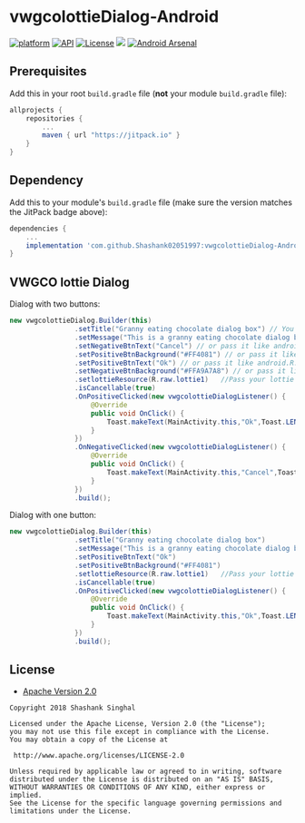 # vwgcolottieDialog-Android
[![platform](https://img.shields.io/badge/platform-Android-yellow.svg)](https://www.android.com)
[![API](https://img.shields.io/badge/API-15%2B-brightgreen.svg?style=plastic)](https://android-arsenal.com/api?level=15)
[![License](https://img.shields.io/badge/license-Apache%202-4EB1BA.svg?style=flat-square)](https://www.apache.org/licenses/LICENSE-2.0.html)
[![](https://jitpack.io/v/Shashank02051997/vwgcolottieDialog-Android.svg)](https://jitpack.io/#Shashank02051997/vwgcolottieDialog-Android)
[![Android Arsenal](https://img.shields.io/badge/Android%20Arsenal-vwgcolottieDialog-brightgreen.svg?style=flat)](https://android-arsenal.com/details/1/6652)


## Prerequisites

Add this in your root `build.gradle` file (**not** your module `build.gradle` file):

```gradle
allprojects {
	repositories {
		...
		maven { url "https://jitpack.io" }
	}
}
```

## Dependency

Add this to your module's `build.gradle` file (make sure the version matches the JitPack badge above):

```gradle
dependencies {
	...
	implementation 'com.github.Shashank02051997:vwgcolottieDialog-Android:1.3'
}
```
## VWGCO lottie Dialog

Dialog with two buttons:

``` java
new vwgcolottieDialog.Builder(this)
                .setTitle("Granny eating chocolate dialog box") // You can also send title like R.string.from_resources
                .setMessage("This is a granny eating chocolate dialog box. This library is used to help you easily create fancy lottiey dialog.") // or pass like R.string.description_from_resources
                .setNegativeBtnText("Cancel") // or pass it like android.R.string.cancel
                .setPositiveBtnBackground("#FF4081") // or pass it like R.color.positiveButton
                .setPositiveBtnText("Ok") // or pass it like android.R.string.ok
                .setNegativeBtnBackground("#FFA9A7A8") // or pass it like R.color.negativeButton
                .setlottieResource(R.raw.lottie1)   //Pass your lottie here
                .isCancellable(true)
                .OnPositiveClicked(new vwgcolottieDialogListener() {
                    @Override
                    public void OnClick() {
                        Toast.makeText(MainActivity.this,"Ok",Toast.LENGTH_SHORT).show();
                    }
                })
                .OnNegativeClicked(new vwgcolottieDialogListener() {
                    @Override
                    public void OnClick() {
                        Toast.makeText(MainActivity.this,"Cancel",Toast.LENGTH_SHORT).show();
                    }
                })
                .build();
```

Dialog with one button:

``` java
new vwgcolottieDialog.Builder(this)
                .setTitle("Granny eating chocolate dialog box")
                .setMessage("This is a granny eating chocolate dialog box. This library is used to help you easily create fancy lottiey dialog.")
                .setPositiveBtnText("Ok")
                .setPositiveBtnBackground("#FF4081")
                .setlottieResource(R.raw.lottie1)   //Pass your lottie here
                .isCancellable(true)
                .OnPositiveClicked(new vwgcolottieDialogListener() {
                    @Override
                    public void OnClick() {
                        Toast.makeText(MainActivity.this,"Ok",Toast.LENGTH_SHORT).show();
                    }
                })
                .build();
```


## License

* [Apache Version 2.0](http://www.apache.org/licenses/LICENSE-2.0.html)

```
Copyright 2018 Shashank Singhal

Licensed under the Apache License, Version 2.0 (the "License");
you may not use this file except in compliance with the License.
You may obtain a copy of the License at

 http://www.apache.org/licenses/LICENSE-2.0

Unless required by applicable law or agreed to in writing, software
distributed under the License is distributed on an "AS IS" BASIS,
WITHOUT WARRANTIES OR CONDITIONS OF ANY KIND, either express or implied.
See the License for the specific language governing permissions and
limitations under the License.
